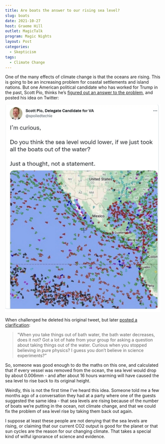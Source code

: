```yaml
---
title: Are boats the answer to our rising sea level?
slug: boats
date: 2021-10-27
host: Graeme Hill
outlet: MagicTalk
program: Magic Nights
layout: Post
categories:
  - Skepticism
tags:
  - Climate Change
---
```


One of the many effects of climate change is that the oceans are rising. This is going to be an increasing problem for coastal settlements and island nations. But one American political candidate who has worked for Trump in the past, Scott Pio, thinks he’s [figured out an answer to the problem](https://www.independent.co.uk/climate-change/news/virginia-scott-pio-sea-levels-b1937355.html), and posted his idea on Twitter:

<!-- more -->

![Deleted Tweet](./tweet.png)

When challenged he deleted his original tweet, but later [posted a clarification](https://twitter.com/spoiledtechie/status/1447572348475957253):

<embed-tweet value="https://twitter.com/spoiledtechie/status/1447572348475957253" />

> "When you take things out of bath water, the bath water decreases, does it not? Got a lot of hate from your group for asking a question about taking things out of the water. Curious when you stopped believing in pure physics? I guess you don’t believe in science experiments?"

So, someone was good enough to do the maths on this one, and calculated that if every vessel was removed from the ocean, the sea level would drop by about 0.006mm - and after about 16 hours warming will have caused the sea level to rise back to its original height.

Weirdly, this is not the first time I’ve heard this idea. Someone told me a few months ago of a conversation they had at a party where one of the guests suggested the same idea - that sea levels are rising because of the number of boats we’re putting in the ocean, not climate change, and that we could fix the problem of sea level rise by taking them back out again.

I suppose at least these people are not denying that the sea levels are rising, or claiming that our current CO2 output is good for the planet or that sun cycles are the reason for our changing climate. That takes a special kind of wilful ignorance of science and evidence.
